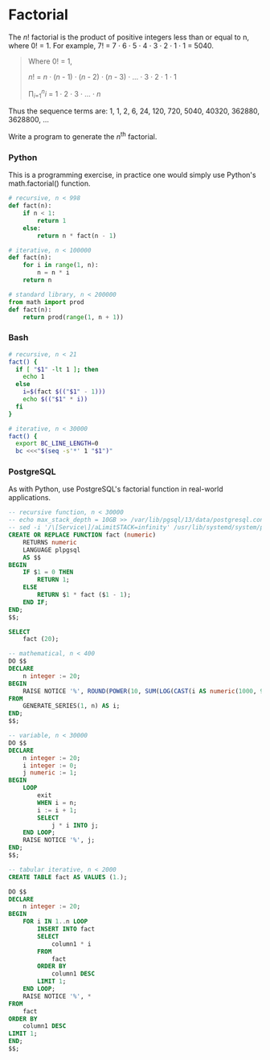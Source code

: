 # Factorial

The *n*! factorial is the product of positive integers less than or equal to n, where 0! = 1. For example, 7! = 7 · 6 · 5 · 4 · 3 · 2 · 1 · 1 = 5040.

> Where 0! = 1,
> 
> *n*! = *n* · (*n* - 1) · (*n* - 2) · (*n* - 3) · ... · 3 · 2 · 1 · 1
>
> Π<sub>*i*=1</sub><sup>*n*</sup>*i* = 1 · 2 · 3 · ... · *n*

Thus the sequence terms are: 1, 1, 2, 6, 24, 120, 720, 5040, 40320, 362880, 3628800, ...

Write a program to generate the *n*<sup>th</sup> factorial.

### Python
This is a programming exercise, in practice one would simply use Python's math.factorial() function.
```python
# recursive, n < 998
def fact(n):
    if n < 1:
        return 1
    else:
        return n * fact(n - 1)

# iterative, n < 100000
def fact(n):
    for i in range(1, n):
        n = n * i
    return n

# standard library, n < 200000
from math import prod
def fact(n):
    return prod(range(1, n + 1))
```

### Bash
```bash
# recursive, n < 21
fact() {
  if [ "$1" -lt 1 ]; then
    echo 1
  else
    i=$(fact $(("$1" - 1)))
    echo $(("$1" * i))
  fi
}

# iterative, n < 30000
fact() {
  export BC_LINE_LENGTH=0
  bc <<<"$(seq -s'*' 1 "$1")"
```

### PostgreSQL
As with Python, use PostgreSQL's factorial function in real-world applications.
```sql
-- recursive function, n < 30000
-- echo max_stack_depth = 10GB >> /var/lib/pgsql/13/data/postgresql.conf
-- sed -i '/\[Service\]/aLimitSTACK=infinity' /usr/lib/systemd/system/postgresql-13.service
CREATE OR REPLACE FUNCTION fact (numeric)
    RETURNS numeric
    LANGUAGE plpgsql
    AS $$
BEGIN
    IF $1 = 0 THEN
        RETURN 1;
    ELSE
        RETURN $1 * fact ($1 - 1);
    END IF;
END;
$$;

SELECT
    fact (20);

-- mathematical, n < 400
DO $$
DECLARE
    n integer := 20;
BEGIN
    RAISE NOTICE '%', ROUND(POWER(10, SUM(LOG(CAST(i AS numeric(1000, 990))))))
FROM
    GENERATE_SERIES(1, n) AS i;
END;
$$;

-- variable, n < 30000
DO $$
DECLARE
    n integer := 20;
    i integer := 0;
    j numeric := 1;
BEGIN
    LOOP
        exit
        WHEN i = n;
        i := i + 1;
        SELECT
            j * i INTO j;
    END LOOP;
    RAISE NOTICE '%', j;
END;
$$;

-- tabular iterative, n < 2000
CREATE TABLE fact AS VALUES (1.);

DO $$
DECLARE
    n integer := 20;
BEGIN
    FOR i IN 1..n LOOP
        INSERT INTO fact
        SELECT
            column1 * i
        FROM
            fact
        ORDER BY
            column1 DESC
        LIMIT 1;
    END LOOP;
    RAISE NOTICE '%', *
FROM
    fact
ORDER BY
    column1 DESC
LIMIT 1;
END;
$$;
```
